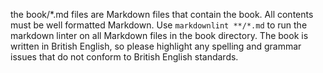 the book/*.md files are Markdown files that contain the book. All contents must be well formatted Markdown.
Use `markdownlint **/*.md` to run the markdown linter on all Markdown files in the book directory.
The book is written in British English, so please highlight any spelling and grammar issues that do not conform to British English standards.